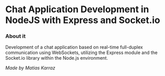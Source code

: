 # Chat Application Development in NodeJS with Express and Socket.io

### About it
Development of a chat application based on real-time full-duplex communication using WebSockets, utilizing the Express module and the Socket.io library within the Node.js environment.

_Made by Matias Karraz_
